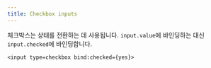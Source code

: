 ```yaml
---
title: Checkbox inputs
---
```


체크박스는 상태를 전환하는 데 사용됩니다. `input.value`에 바인딩하는 대신 `input.checked`에 바인딩합니다.

```svelte
<input type=checkbox bind:checked={yes}>
```
